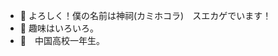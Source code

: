 - 👋 よろしく！僕の名前は神祠(カミホコラ)　スエカゲでいます！
- 👀 趣味はいろいろ。
- 🌱　中国高校一年生。
<!---
Kamihokora/Kamihokora is a ✨ special ✨ repository because its `README.md` (this file) appears on your GitHub profile.
You can click the Preview link to take a look at your changes.
--->
